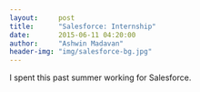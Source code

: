 ```yaml
---
layout:		post
title:		"Salesforce: Internship"
date:		2015-06-11 04:20:00
author:		"Ashwin Madavan"
header-img:	"img/salesforce-bg.jpg"
---
```


I spent this past summer working for Salesforce.
